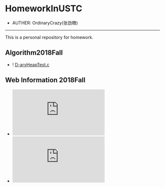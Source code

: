 # HomeworkInUSTC

* AUTHER: OrdinaryCrazy(张劲暾)

***

This is a personal repository for homework.

## Algorithm2018Fall

* ! [D-aryHeapTest.c]( https://github.com/OrdinaryCrazy/HomeworkInUSTC/blob/master/D-aryHeapTest.c )

## Web Information 2018Fall

* ![InvertedIndex.cpp](https://github.com/OrdinaryCrazy/HomeworkInUSTC/blob/master/InvertedIndex.cpp)
* ![InvertedIndexOuter.cpp](https://github.com/OrdinaryCrazy/HomeworkInUSTC/blob/master/InvertedIndexOuter.cpp)

